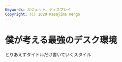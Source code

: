 ```yaml
---
Keywords: ガジェット、ディスプレイ
Copyright: (C) 2020 Kasajima Kengo
---
```


# 僕が考える最強のデスク環境

とりあえずタイトルだけ書いていくスタイル
